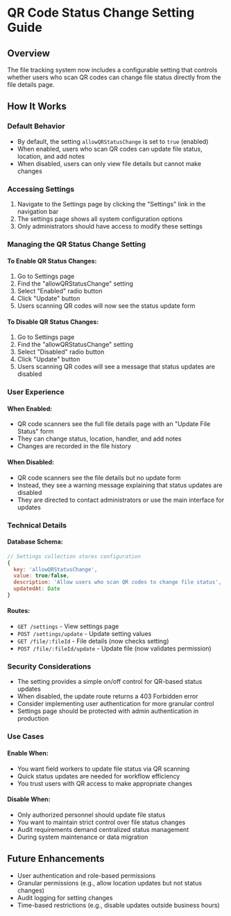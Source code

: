 # QR Code Status Change Setting Guide

## Overview
The file tracking system now includes a configurable setting that controls whether users who scan QR codes can change file status directly from the file details page.

## How It Works

### Default Behavior
- By default, the setting `allowQRStatusChange` is set to `true` (enabled)
- When enabled, users who scan QR codes can update file status, location, and add notes
- When disabled, users can only view file details but cannot make changes

### Accessing Settings
1. Navigate to the Settings page by clicking the "Settings" link in the navigation bar
2. The settings page shows all system configuration options
3. Only administrators should have access to modify these settings

### Managing the QR Status Change Setting

#### To Enable QR Status Changes:
1. Go to Settings page
2. Find the "allowQRStatusChange" setting
3. Select "Enabled" radio button
4. Click "Update" button
5. Users scanning QR codes will now see the status update form

#### To Disable QR Status Changes:
1. Go to Settings page
2. Find the "allowQRStatusChange" setting
3. Select "Disabled" radio button
4. Click "Update" button
5. Users scanning QR codes will see a message that status updates are disabled

### User Experience

#### When Enabled:
- QR code scanners see the full file details page with an "Update File Status" form
- They can change status, location, handler, and add notes
- Changes are recorded in the file history

#### When Disabled:
- QR code scanners see the file details but no update form
- Instead, they see a warning message explaining that status updates are disabled
- They are directed to contact administrators or use the main interface for updates

### Technical Details

#### Database Schema:
```javascript
// Settings collection stores configuration
{
  key: 'allowQRStatusChange',
  value: true/false,
  description: 'Allow users who scan QR codes to change file status',
  updatedAt: Date
}
```

#### Routes:
- `GET /settings` - View settings page
- `POST /settings/update` - Update setting values
- `GET /file/:fileId` - File details (now checks setting)
- `POST /file/:fileId/update` - Update file (now validates permission)

### Security Considerations
- The setting provides a simple on/off control for QR-based status updates
- When disabled, the update route returns a 403 Forbidden error
- Consider implementing user authentication for more granular control
- Settings page should be protected with admin authentication in production

### Use Cases

#### Enable When:
- You want field workers to update file status via QR scanning
- Quick status updates are needed for workflow efficiency
- You trust users with QR access to make appropriate changes

#### Disable When:
- Only authorized personnel should update file status
- You want to maintain strict control over file status changes
- Audit requirements demand centralized status management
- During system maintenance or data migration

## Future Enhancements
- User authentication and role-based permissions
- Granular permissions (e.g., allow location updates but not status changes)
- Audit logging for setting changes
- Time-based restrictions (e.g., disable updates outside business hours)